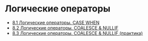 # Логические операторы

- [8.1 Логические операторы. CASE WHEN](./8.1%20Logic.%20CASE%20WHEN)
- [8.2 Логические операторы. COALESCE & NULLIF](./8.2%20Logic.%20COALESCE%20&%20NULLIF)
- [8.3 Логические операторы. COALESCE & NULLIF (практика)](./8.3%20Logic.%20COALESCE%20&%20NULLIF%20(Practice))
